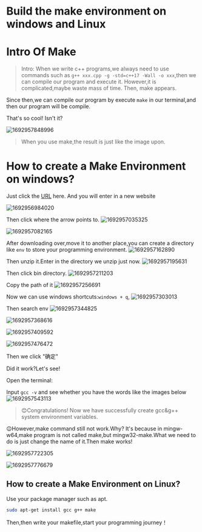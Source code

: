 # Build the make environment on windows and Linux

# Intro Of Make
> Intro: When we write c++ programs,we always need to use commands such as `g++ xxx.cpp -g -std=c++17 -Wall -o xxx`,then we can compile our program and execute it.
> However,it is complicated,maybe waste mass of time.
> Then, make appears.

Since then,we can compile our program by execute `make` in our terminal,and then our program will be compile.

That's so cool! Isn't it?

![1692957848996](image/make_env_create/1692957848996.png)

> When you use make,the result is just like the image upon.

# How to create a Make Environment on windows?
Just click the [URL](https://sourceforge.net/projects/mingw-w64/files/) here.
And you will enter in a new website

![1692956984020](image/make_env_create/1692956984020.png)


Then click where the arrow points to.
![1692957035325](image/make_env_create/1692957035325.png)

![1692957082165](image/make_env_create/1692957082165.png)


After downloading over,move it to another place,you can create a directory like `env` to store your programming environment.
![1692957162890](image/make_env_create/1692957162890.png)

Then unzip it.Enter in the directory we unzip just now.
![1692957195631](image/make_env_create/1692957195631.png)

Then click bin directory.
![1692957211203](image/make_env_create/1692957211203.png)

Copy the path of it
![1692957256691](image/make_env_create/1692957256691.png)

Now we can use windows shortcuts:`windows + q`,
![1692957303013](image/make_env_create/1692957303013.png)

Then search env
![1692957344825](image/make_env_create/1692957344825.png)

![1692957368616](image/make_env_create/1692957368616.png)

![1692957409592](image/make_env_create/1692957409592.png)

![1692957476472](image/make_env_create/1692957476472.png)

Then we click "确定"


Did it work?Let's see!

Open the terminal:

Input `gcc -v` and see whether you have the words like the images below
![1692957543113](image/make_env_create/1692957543113.png)




> 😊Congratulations! Now we have successfully create gcc&g++ system environment variables.

😉However,make command still not work.Why?
It's because in mingw-w64,make program is not called make,but mingw32-make.What we need to do is just change the name of it.Then make works!

![1692957722305](image/make_env_create/1692957722305.png)

![1692957776679](image/make_env_create/1692957776679.png)


## How to create a Make Environment on Linux?

Use your package manager such as apt.

```sh
sudo apt-get install gcc g++ make
```

Then,then write your makefile,start your programming journey！

